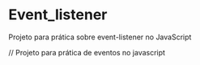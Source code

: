 # Event_listener
Projeto para prática sobre event-listener no JavaScript

// Projeto para prática de eventos no javascript
